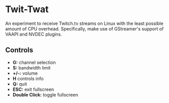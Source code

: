 Twit-Twat
=========

An experiment to receive Twitch.tv streams on Linux with the least possible amount of CPU overhead. Specifically, make use of GStreamer's support of VAAPI and NVDEC plugins.

Controls
--------

- **G:** channel selection
- **S:** bandwidth limit
- **+/-:** volume
- **H** controls info
- **Q:** quit
- **ESC:** exit fullscreen
- **Double Click:** toggle fullscreen
